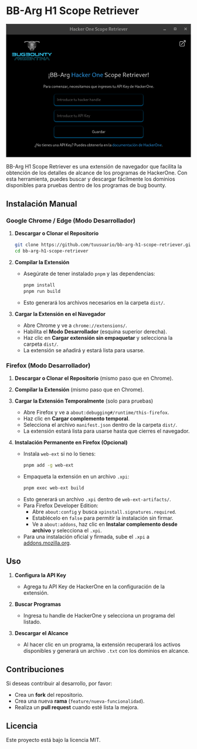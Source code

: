 # BB-Arg H1 Scope Retriever

![Vista Principal](src/assets/images/main_screen.png)

BB-Arg H1 Scope Retriever es una extensión de navegador que facilita la obtención de los detalles de alcance de los programas de HackerOne. Con esta herramienta, puedes buscar y descargar fácilmente los dominios disponibles para pruebas dentro de los programas de bug bounty.

## Instalación Manual

### Google Chrome / Edge (Modo Desarrollador)

1. **Descargar o Clonar el Repositorio**
   ```sh
   git clone https://github.com/tuusuario/bb-arg-h1-scope-retriever.git
   cd bb-arg-h1-scope-retriever
   ```
2. **Compilar la Extensión**

   - Asegúrate de tener instalado `pnpm` y las dependencias:
     ```sh
     pnpm install
     pnpm run build
     ```
   - Esto generará los archivos necesarios en la carpeta `dist/`.

3. **Cargar la Extensión en el Navegador**
   - Abre Chrome y ve a `chrome://extensions/`.
   - Habilita el **Modo Desarrollador** (esquina superior derecha).
   - Haz clic en **Cargar extensión sin empaquetar** y selecciona la carpeta `dist/`.
   - La extensión se añadirá y estará lista para usarse.

### Firefox (Modo Desarrollador)

1. **Descargar o Clonar el Repositorio** (mismo paso que en Chrome).
2. **Compilar la Extensión** (mismo paso que en Chrome).
3. **Cargar la Extensión Temporalmente** (solo para pruebas)

   - Abre Firefox y ve a `about:debugging#/runtime/this-firefox`.
   - Haz clic en **Cargar complemento temporal**.
   - Selecciona el archivo `manifest.json` dentro de la carpeta `dist/`.
   - La extensión estará lista para usarse hasta que cierres el navegador.

4. **Instalación Permanente en Firefox (Opcional)**
   - Instala `web-ext` si no lo tienes:
     ```sh
     pnpm add -g web-ext
     ```
   - Empaqueta la extensión en un archivo `.xpi`:
     ```sh
     pnpm exec web-ext build
     ```
   - Esto generará un archivo `.xpi` dentro de `web-ext-artifacts/`.
   - Para Firefox Developer Edition:
     - Abre `about:config` y busca `xpinstall.signatures.required`.
     - Establécelo en `false` para permitir la instalación sin firmar.
     - Ve a `about:addons`, haz clic en **Instalar complemento desde archivo** y selecciona el `.xpi`.
   - Para una instalación oficial y firmada, sube el `.xpi` a [addons.mozilla.org](https://addons.mozilla.org/developers/).

## Uso

1. **Configura la API Key**
   - Agrega tu API Key de HackerOne en la configuración de la extensión.
2. **Buscar Programas**

   - Ingresa tu handle de HackerOne y selecciona un programa del listado.

3. **Descargar el Alcance**
   - Al hacer clic en un programa, la extensión recuperará los activos disponibles y generará un archivo `.txt` con los dominios en alcance.

## Contribuciones

Si deseas contribuir al desarrollo, por favor:

- Crea un **fork** del repositorio.
- Crea una nueva **rama** (`feature/nueva-funcionalidad`).
- Realiza un **pull request** cuando esté lista la mejora.

## Licencia

Este proyecto está bajo la licencia MIT.
